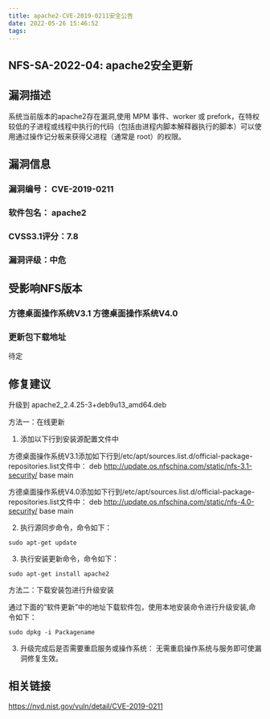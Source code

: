 ```yaml
---
title: apache2-CVE-2019-0211安全公告
date: 2022-05-26 15:46:52
tags:
---
```


## NFS-SA-2022-04: apache2安全更新

## 漏洞描述

系统当前版本的apache2存在漏洞,使用 MPM 事件、worker 或 prefork，在特权较低的子进程或线程中执行的代码（包括由进程内脚本解释器执行的脚本）可以使用通过操作记分板来获得父进程（通常是 root）的权限。

## 漏洞信息

###    漏洞编号： CVE-2019-0211

###    软件包名： apache2

###    CVSS3.1评分：7.8

###    漏洞评级：中危

## 受影响NFS版本

###    方德桌面操作系统V3.1   方德桌面操作系统V4.0

### 更新包下载地址

待定

## 修复建议

升级到 apache2_2.4.25-3+deb9u13_amd64.deb

方法一：在线更新

1. 添加以下行到安装源配置文件中

方德桌面操作系统V3.1添加如下行到/etc/apt/sources.list.d/official-package-repositories.list文件中：
deb http://update.os.nfschina.com/static/nfs-3.1-security/ base main

方德桌面操作系统V4.0添加如下行到/etc/apt/sources.list.d/official-package-repositories.list文件中：
deb http://update.os.nfschina.com/static/nfs-4.0-security/ base main



2. 执行源同步命令，命令如下：

```
sudo apt-get update
```

3. 执行安装更新命令，命令如下：

```
sudo apt-get install apache2
```

方法二：下载安装包进行升级安装

通过下面的“软件更新”中的地址下载软件包，使用本地安装命令进行升级安装,命令如下：

```
sudo dpkg -i Packagename
```

3. 升级完成后是否需要重启服务或操作系统：
   无需重启操作系统与服务即可使漏洞修复生效。

## 相关链接

https://nvd.nist.gov/vuln/detail/CVE-2019-0211
